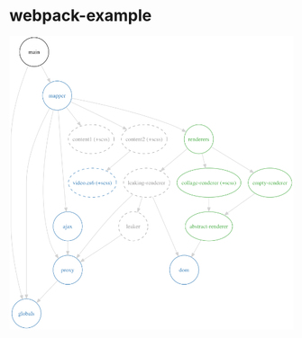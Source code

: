 # webpack-example

![Dependecy graph](https://raw.githubusercontent.com/jbgutierrez/webpack-example/master/examples/index.png)
